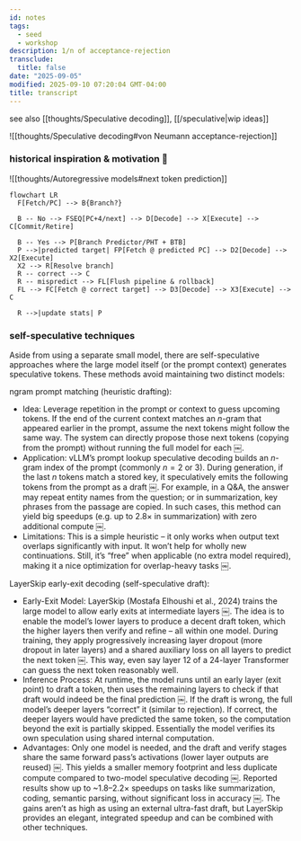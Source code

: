 ```yaml
---
id: notes
tags:
  - seed
  - workshop
description: 1/n of acceptance-rejection
transclude:
  title: false
date: "2025-09-05"
modified: 2025-09-10 07:20:04 GMT-04:00
title: transcript
---
```


see also [[thoughts/Speculative decoding]], [[/speculative|wip ideas]]

![[thoughts/Speculative decoding#von Neumann acceptance-rejection]]

### historical inspiration & motivation 🚀

![[thoughts/Autoregressive models#next token prediction]]

```mermaid
flowchart LR
  F[Fetch/PC] --> B{Branch?}

  B -- No --> FSEQ[PC+4/next] --> D[Decode] --> X[Execute] --> C[Commit/Retire]

  B -- Yes --> P[Branch Predictor/PHT + BTB]
  P -->|predicted target| FP[Fetch @ predicted PC] --> D2[Decode] --> X2[Execute]
  X2 --> R[Resolve branch]
  R -- correct --> C
  R -- mispredict --> FL[Flush pipeline & rollback]
  FL --> FC[Fetch @ correct target] --> D3[Decode] --> X3[Execute] --> C

  R -->|update stats| P
```

### self-speculative techniques

Aside from using a separate small model, there are self-speculative approaches where the large model itself (or the prompt context) generates speculative tokens. These methods avoid maintaining two distinct models:

ngram prompt matching (heuristic drafting):

- Idea: Leverage repetition in the prompt or context to guess upcoming tokens. If the end of the current context matches an $n$-gram that appeared earlier in the prompt, assume the next tokens might follow the same way. The system can directly propose those next tokens (copying from the prompt) without running the full model for each ￼.
- Application: vLLM’s prompt lookup speculative decoding builds an $n$-gram index of the prompt (commonly $n=2$ or 3). During generation, if the last $n$ tokens match a stored key, it speculatively emits the following tokens from the prompt as a draft ￼. For example, in a Q&A, the answer may repeat entity names from the question; or in summarization, key phrases from the passage are copied. In such cases, this method can yield big speedups (e.g. up to 2.8× in summarization) with zero additional compute ￼.
- Limitations: This is a simple heuristic – it only works when output text overlaps significantly with input. It won’t help for wholly new continuations. Still, it’s “free” when applicable (no extra model required), making it a nice optimization for overlap-heavy tasks ￼.

LayerSkip early-exit decoding (self-speculative draft):

- Early-Exit Model: LayerSkip (Mostafa Elhoushi et al., 2024) trains the large model to allow early exits at intermediate layers ￼. The idea is to enable the model’s lower layers to produce a decent draft token, which the higher layers then verify and refine – all within one model. During training, they apply progressively increasing layer dropout (more dropout in later layers) and a shared auxiliary loss on all layers to predict the next token ￼. This way, even say layer 12 of a 24-layer Transformer can guess the next token reasonably well.
- Inference Process: At runtime, the model runs until an early layer (exit point) to draft a token, then uses the remaining layers to check if that draft would indeed be the final prediction ￼. If the draft is wrong, the full model’s deeper layers “correct” it (similar to rejection). If correct, the deeper layers would have predicted the same token, so the computation beyond the exit is partially skipped. Essentially the model verifies its own speculation using shared internal computation.
- Advantages: Only one model is needed, and the draft and verify stages share the same forward pass’s activations (lower layer outputs are reused) ￼. This yields a smaller memory footprint and less duplicate compute compared to two-model speculative decoding ￼. Reported results show up to ~1.8–2.2× speedups on tasks like summarization, coding, semantic parsing, without significant loss in accuracy ￼. The gains aren’t as high as using an external ultra-fast draft, but LayerSkip provides an elegant, integrated speedup and can be combined with other techniques.
